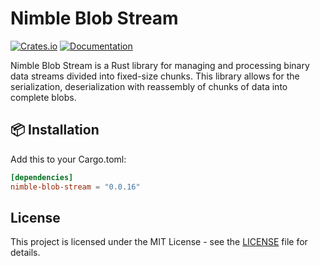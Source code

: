 # Nimble Blob Stream

[![Crates.io](https://img.shields.io/crates/v/blob-stream)](https://crates.io/crates/blob-stream)
[![Documentation](https://docs.rs/blob-stream/badge.svg)](https://docs.rs/blob-stream)

Nimble Blob Stream is a Rust library for managing and processing binary data streams divided into fixed-size chunks.
This library allows for the serialization, deserialization with reassembly of chunks of data into complete blobs.

## 📦 Installation

Add this to your Cargo.toml:

```toml
[dependencies]
nimble-blob-stream = "0.0.16"
```

## License

This project is licensed under the MIT License - see the [LICENSE](LICENSE) file for details.
